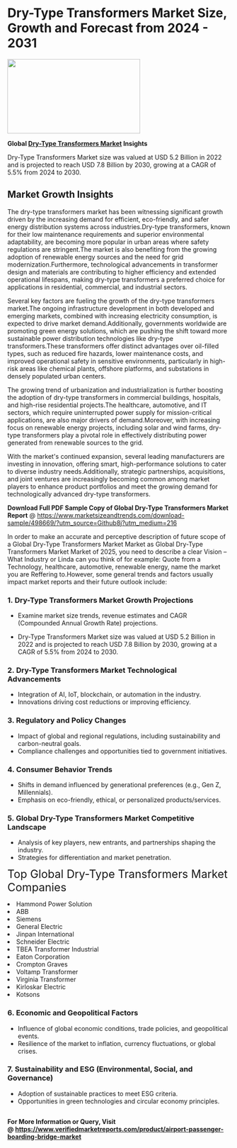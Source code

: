 <H1>Dry-Type Transformers Market Size, Growth and Forecast from 2024 - 2031</H1><img class="aligncenter size-medium wp-image-584254" src="https://thirdeyenews.in/wp-content/uploads/2024/09/Global-Market-Research-300x168.jpeg" alt="" width="300" height="168" /><p><strong>Global&nbsp;<a href="https://www.marketsizeandtrends.com/download-sample/498669/?utm_source=Github8j?utm_medium=216">Dry-Type Transformers Market</a> Insights</strong></p><p>Dry-Type Transformers Market size was valued at USD 5.2 Billion in 2022 and is projected to reach USD 7.8 Billion by 2030, growing at a CAGR of 5.5% from 2024 to 2030.</p><p><h2>Market Growth Insights</h2> <p>The dry-type transformers market has been witnessing significant growth driven by the increasing demand for efficient, eco-friendly, and safer energy distribution systems across industries.Dry-type transformers, known for their low maintenance requirements and superior environmental adaptability, are becoming more popular in urban areas where safety regulations are stringent.The market is also benefiting from the growing adoption of renewable energy sources and the need for grid modernization.Furthermore, technological advancements in transformer design and materials are contributing to higher efficiency and extended operational lifespans, making dry-type transformers a preferred choice for applications in residential, commercial, and industrial sectors.</p> <p>Several key factors are fueling the growth of the dry-type transformers market.The ongoing infrastructure development in both developed and emerging markets, combined with increasing electricity consumption, is expected to drive market demand.Additionally, governments worldwide are promoting green energy solutions, which are pushing the shift toward more sustainable power distribution technologies like dry-type transformers.These transformers offer distinct advantages over oil-filled types, such as reduced fire hazards, lower maintenance costs, and improved operational safety in sensitive environments, particularly in high-risk areas like chemical plants, offshore platforms, and substations in densely populated urban centers.</p> <p>The growing trend of urbanization and industrialization is further boosting the adoption of dry-type transformers in commercial buildings, hospitals, and high-rise residential projects.The healthcare, automotive, and IT sectors, which require uninterrupted power supply for mission-critical applications, are also major drivers of demand.Moreover, with increasing focus on renewable energy projects, including solar and wind farms, dry-type transformers play a pivotal role in effectively distributing power generated from renewable sources to the grid.</p> <p>With the market's continued expansion, several leading manufacturers are investing in innovation, offering smart, high-performance solutions to cater to diverse industry needs.Additionally, strategic partnerships, acquisitions, and joint ventures are increasingly becoming common among market players to enhance product portfolios and meet the growing demand for technologically advanced dry-type transformers.</p> <p><span class=""><strong>Download Full PDF Sample Copy of Global Dry-Type Transformers Market Report</strong> @ <a href="https://www.marketsizeandtrends.com/download-sample/498669/?utm_source=Github8j?utm_medium=216" target="_blank">https://www.marketsizeandtrends.com/download-sample/498669/?utm_source=Github8j?utm_medium=216</a></span></p><p>In order to make an accurate and perceptive description of future scope of a Global&nbsp;Dry-Type Transformers Market Market as Global&nbsp;Dry-Type Transformers Market Market of 2025, you need to describe a clear Vision &ndash; What Industry or Linda can you think of for example: Quote from a Technology, healthcare, automotive, renewable energy, name the market you are Reffering to.However, some general trends and factors usually impact market reports and their future outlook include:</p><h3>1.&nbsp;<strong>Dry-Type Transformers Market Growth Projections</strong></h3><ul><li>Examine market size trends, revenue estimates and CAGR (Compounded Annual Growth Rate) projections.</li><li><p>Dry-Type Transformers Market size was valued at USD 5.2 Billion in 2022 and is projected to reach USD 7.8 Billion by 2030, growing at a CAGR of 5.5% from 2024 to 2030.</p></li></ul><h3>2.&nbsp;<strong>Dry-Type Transformers Market Technological Advancements</strong></h3><ul><li>Integration of AI, IoT, blockchain, or automation in the industry.</li><li>Innovations driving cost reductions or improving efficiency.</li></ul><h3>3.&nbsp;<strong>Regulatory and Policy Changes</strong></h3><ul><li>Impact of global and regional regulations, including sustainability and carbon-neutral goals.</li><li>Compliance challenges and opportunities tied to government initiatives.</li></ul><h3>4.&nbsp;<strong>Consumer Behavior Trends</strong></h3><ul><li>Shifts in demand influenced by generational preferences (e.g., Gen Z, Millennials).</li><li>Emphasis on eco-friendly, ethical, or personalized products/services.</li></ul><h3>5.&nbsp;<strong>Global Dry-Type Transformers Market Competitive Landscape</strong></h3><ul><li>Analysis of key players, new entrants, and partnerships shaping the industry.</li><li>Strategies for differentiation and market penetration.</li></ul><p data-pm-slice="1 1 []"><span style="color: inherit; font-family: inherit; font-size: 25px;">Top Global Dry-Type Transformers Market Companies</span></p><div class="" data-test-id=""><p><li>Hammond Power Solution</li><li> ABB</li><li> Siemens</li><li> General Electric</li><li> Jinpan International</li><li> Schneider Electric</li><li> TBEA Transformer Industrial</li><li> Eaton Corporation</li><li> Crompton Graves</li><li> Voltamp Transformer</li><li> Virginia Transformer</li><li> Kirloskar Electric</li><li> Kotsons</li></p></div><h3>6.&nbsp;<strong>Economic and Geopolitical Factors</strong></h3><ul><li>Influence of global economic conditions, trade policies, and geopolitical events.</li><li>Resilience of the market to inflation, currency fluctuations, or global crises.</li></ul><h3>7.&nbsp;<strong>Sustainability and ESG (Environmental, Social, and Governance)</strong></h3><ul><li>Adoption of sustainable practices to meet ESG criteria.</li><li>Opportunities in green technologies and circular economy principles.</li></ul><h2><strong style="font-size: 14px;">For More Information or Query, Visit @&nbsp;</strong><a style="background-color: #ffffff; font-size: 14px;" href="https://www.marketsizeandtrends.com/report/dry-type-transformers-market/" target="_blank">https://www.verifiedmarketreports.com/product/airport-passenger-boarding-bridge-market</a></h2>